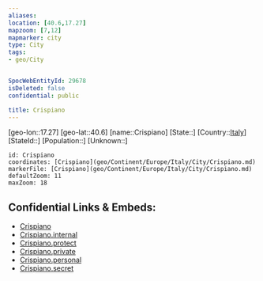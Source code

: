 ```yaml
---
aliases: 
location: [40.6,17.27]
mapzoom: [7,12] 
mapmarker: city 
type: City
tags:
- geo/City


SpocWebEntityId: 29678
isDeleted: false
confidential: public

title: Crispiano
---
```

[geo-lon::17.27]
[geo-lat::40.6]
[name::Crispiano]
[State::]
[Country::[Italy](geo/Continent/Europe/Italy.md)]
[StateId::]
[Population::]
[Unknown::]


```leaflet
id: Crispiano
coordinates: [Crispiano](geo/Continent/Europe/Italy/City/Crispiano.md)
markerFile: [Crispiano](geo/Continent/Europe/Italy/City/Crispiano.md)
defaultZoom: 11 
maxZoom: 18
```


## Confidential Links & Embeds: 
- [Crispiano](../../../../../../_public/geo/Continent/Europe/Italy/City/Crispiano.md) 
- [Crispiano.internal](../../../../../../_internal/geo/Continent/Europe/Italy/City/Crispiano.internal.md) 
- [Crispiano.protect](../../../../../../_protect/geo/Continent/Europe/Italy/City/Crispiano.protect.md) 
- [Crispiano.private](../../../../../../_private/geo/Continent/Europe/Italy/City/Crispiano.private.md) 
- [Crispiano.personal](../../../../../../_personal/geo/Continent/Europe/Italy/City/Crispiano.personal.md) 
- [Crispiano.secret](../../../../../../_secret/geo/Continent/Europe/Italy/City/Crispiano.secret.md) 
